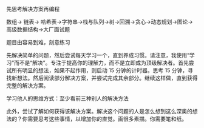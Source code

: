 
先思考解决方案再编程

数组-> 链表-> 哈希表->字符串->栈与队列->树->回溯->贪心->动态规划->图论->高级数据结构->大厂面试题

题目由容易到难，刻意练习

先解决简单的问题，然后尝试每天学习一个，直到养成习惯。请注意，我使用“学习”而不是“解决”。专注于提高你的理解力，而不是立即成为顶级解决者。首先尝试所有明显的想法，如果不起作用，则启动 15 分钟的计时器。思考 15 分钟，寻找新想法。然后阅读部分解决方案，并尝试完成其余部分。继续这样做，直到获得完整的解决方案。

学习他人的思维方式：至少看前三种别人的解决方法

此外，尝试了解如何获得该解决方案。解决这个问题的人是怎么想到这么深奥的想法的？你需要思考这些事情，以增加你的直觉。画很多素描。你需要笔和纸。
